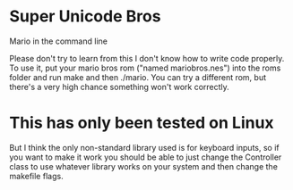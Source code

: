 # Super Unicode Bros
Mario in the command line

Please don't try to learn from this I don't know how to write code properly.
To use it, put your mario bros rom ("named mariobros.nes") into the roms folder and run make and then ./mario.
You can try a different rom, but there's a very high chance something won't work correctly.

# This has only been tested on Linux
But I think the only non-standard library used is for keyboard inputs, so if you want to make it work you should be able to just change the Controller class to use whatever library works on your system and then change the makefile flags.
